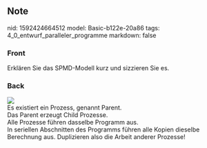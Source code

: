 ## Note
nid: 1592424664512
model: Basic-b122e-20a86
tags: 4_0_entwurf_paralleler_programme
markdown: false

### Front
Erklären Sie das SPMD-Modell kurz und sizzieren Sie es.

### Back
<img src="paste-b77b8353b4212b261cc3544c1bb8c167a7ac0c85.jpg">
<div>
  Es existiert ein Prozess, genannt Parent.
</div>
<div>
  Das Parent erzeugt Child Prozesse.
</div>
<div>
  Alle Prozesse führen dasselbe Programm aus.
</div>
<div>
  In seriellen Abschnitten des Programms führen alle Kopien
  dieselbe Berechnung aus. Duplizieren also die Arbeit anderer
  Prozesse!
</div>

